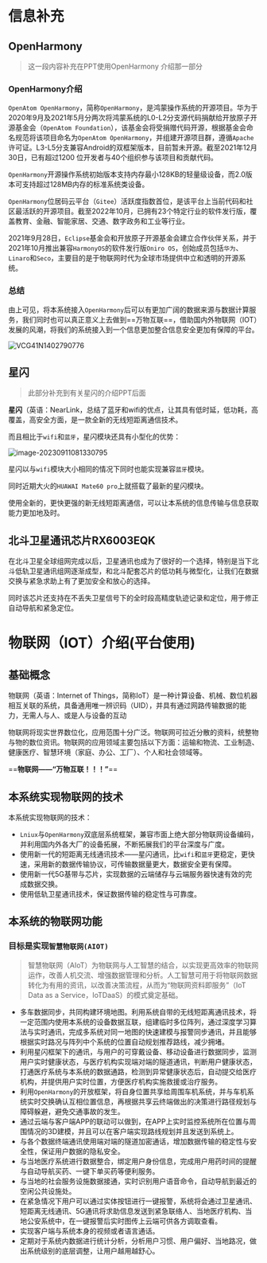 # 信息补充

## OpenHarmony

> 这一段内容补充在PPT使用OpenHarmony 介绍那一部分

### OpenHarmony介绍

`OpenAtom OpenHarmony`，简称`OpenHarmony`，是鸿蒙操作系统的开源项目。华为于2020年9月及2021年5月分两次将鸿蒙系统的L0-L2分支源代码捐献给开放原子开源基金会（`OpenAtom Foundation`），该基金会将受捐赠代码开源，根据基金会命名规范将该项目命名为`OpenAtom OpenHarmony`，并组建开源项目群，遵循`Apache`许可证。L3-L5分支兼容Android的双框架版本，目前暂未开源。截至2021年12月30日，已有超过1200 位开发者与40个组织参与该项目和贡献代码。

`OpenHarmony`开源操作系统初始版本支持内存最小128KB的轻量级设备，而2.0版本可支持超过128MB内存的标准系统类设备。

`OpenHarmony`位居码云平台（`Gitee`）活跃度指数首位，是该平台上当前代码和社区最活跃的开源项目。截至2022年10月，已拥有23个特定行业的软件发行版，覆盖教育、金融、智能家居、交通、数字政务和工业等行业。

2021年9月28日，`Eclipse`基金会和开放原子开源基金会建立合作伙伴关系，并于2021年10月推出兼容`HarmonyOS`的软件发行版`Oniro OS`，创始成员包括`华为`、`Linaro`和`Seco`，主要目的是于物联网时代为全球市场提供中立和透明的开源系统。

### 总结

由上可见，将本系统接入`OpenHarmony`后可以有更加广阔的数据来源与数据计算服务，我们同时也可以真正意义上去做到==万物互联==，借助国内外物联网（IOT）发展的风潮，将我们的系统接入到一个信息更加整合信息安全更加有保障的平台。

![VCG41N1402790776](https://mzee-imge.oss-cn-shanghai.aliyuncs.com/images/VCG41N1402790776.jpg)



## 星闪

> 此部分补充到有关星闪的介绍PPT后面

**星闪**（英语：NearLink，总结了蓝牙和wifi的优点，让其具有低时延，低功耗，高覆盖，高安全方面，是一款全新的无线短距离通信技术。

而且相比于`wifi`和`蓝牙`，星闪模块还具有小型化的优势：

![image-20230911081330795](https://mzee-imge.oss-cn-shanghai.aliyuncs.com/images/image-20230911081330795.png)

星闪以与`wifi`模块大小相同的情况下同时也能实现兼容`蓝牙`模块。

同时近期大火的`HUAWAI Mate60 pro`上就搭载了最新的星闪模块。

使用全新的，更快更强的新无线短距离通信，可以让本系统的信息传输与信息获取能力更加地及时。



## 北斗卫星通讯芯片RX6003EQK

在北斗卫星全球组网完成以后，卫星通讯也成为了很好的一个选择，特别是当下北斗低轨卫星通讯组网逐渐成型，和北斗配套芯片的低功耗与微型化，让我们在数据交换与紧急求助上有了更加安全和放心的选择。

同时该芯片还支持在不丢失卫星信号下的全时段高精度轨迹记录和定位，用于修正自动导航和紧急定位。



# 物联网（IOT）介绍(平台使用)

## 基础概念

物联网（英语：Internet of Things，简称IoT）是一种计算设备、机械、数位机器相互关联的系统，具备通用唯一辨识码（UID），并具有通过网路传输数据的能力，无需人与人、或是人与设备的互动

物联网将现实世界数位化，应用范围十分广泛。物联网可拉近分散的资料，统整物与物的数位资讯。物联网的应用领域主要包括以下方面：运输和物流、工业制造、健康医疗、智慧环境（家庭、办公、工厂）、个人和社会领域等。

==**物联网——“万物互联！！！”**==

## 本系统实现物联网的技术

本系统实现物联网的技术：

- `Lniux`与`OpenHarmony`双底层系统框架，兼容市面上绝大部分物联网设备编码，并利用国内外各大厂的设备拓展，不断拓展我们的平台深度与广度。
- 使用新一代的短距离无线通讯技术——星闪通讯，比`wifi`和`蓝牙`更稳定，更快速，采用新的数据传输协议，可传输数据量更大，数据安全更有保障。
- 使用新一代5G基带与芯片，实现数据的云端储存与云端服务器快速有效的完成数据交换。
- 使用低轨卫星通讯技术，保证数据传输的稳定性与可靠度。

## 本系统的物联网功能

### 目标是实现`智慧物联网(AIOT)`

> 智慧物联网（AIoT）为物联网与人工智慧的结合，以实现更高效率的物联网运作，改善人机交流、增强数据管理和分析。人工智慧可用于将物联网数据转化为有用的资讯，以改善决策流程，从而为“物联网资料即服务”（IoT Data as a Service，IoTDaaS）的模式奠定基础。

- 多车数据同步，共同构建环境地图。利用系统自带的无线短距离通讯技术，将一定范围内使用本系统的设备数据互联，组建临时多位阵列，通过深度学习算法与实时通讯，完成多系统对同一地图的快速建模与报警同步通讯，并且能够根据实时路况与阵列中个系统的位置自动规划推荐路线，减少拥堵。
- 利用星闪框架下的通讯，与用户的可穿戴设备、移动设备进行数据同步，监测用户实时健康状态，与医疗机构实现端对端的隧道通讯，判断用户健康状态，打通医疗系统与本系统的数据通路，检测到异常健康状态后，自动提交给医疗机构，并提供用户实时位置，方便医疗机构实施救援或治疗服务。
- 利用`OpenHarmony`的开放框架，将自身位置共享给周围车机系统，并与车机系统实时交换确认互相位置信息，再根据共享云终端做出的决策进行路径规划与障碍躲避，避免交通事故的发生。
- 通过云端与客户端APP的联动可以做到，在APP上实时监控系统所在位置与周围情况的3D建模，并且可以在客户端实现路线规划并且发送到系统上。
- 与各个数据终端通讯使用端对端的隧道加密通话，增加数据传输的稳定性与安全性，保证用户数据的隐私安全。
- 与当地医疗系统进行数据整合，绑定用户身份信息，完成用户用药时间的提醒与自动导航买药、一键下单买药等便利服务。
- 与当地的社会服务设施数据接通，实时识别用户语音命令，自动导航到最近的空闲公共设施处。
- 在紧急情况下用户可以通过实体按钮进行一键报警，系统将会通过卫星通讯、短距离无线通讯、5G通讯将求助信息发送到紧急联络人、当地医疗机构、当地公安系统中，在一键报警后实时图传上云端可供各方调取查看。
- 实现客户端与系统本身的视频或者语言通话。
- 定期对于系统内数据进行统计分析，分析用户习惯、用户偏好、当地路况，做出系统级别的底层调整，让用户越用越舒心。

